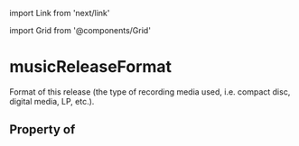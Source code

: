 import Link from 'next/link'
  
import Grid from '@components/Grid'

# musicReleaseFormat

Format of this release (the type of recording media used, i.e. compact disc, digital media, LP, etc.).

## Property of




